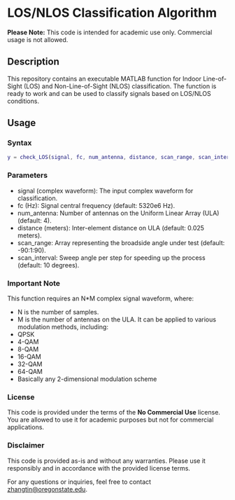 # LOS/NLOS Classification Algorithm

**Please Note:** This code is intended for academic use only. Commercial usage is not allowed.

## Description

This repository contains an executable MATLAB function for Indoor Line-of-Sight (LOS) and Non-Line-of-Sight (NLOS) classification. The function is ready to work and can be used to classify signals based on LOS/NLOS conditions.

## Usage

### Syntax

```matlab
y = check_LOS(signal, fc, num_antenna, distance, scan_range, scan_interval)
```
###  Parameters
- signal (complex waveform): The input complex waveform for classification.
- fc (Hz): Signal central frequency (default: 5320e6 Hz).
- num_antenna: Number of antennas on the Uniform Linear Array (ULA) (default: 4).
- distance (meters): Inter-element distance on ULA (default: 0.025 meters).
- scan_range: Array representing the broadside angle under test (default: -90:1:90).
- scan_interval: Sweep angle per step for speeding up the process (default: 10 degrees).

### Important Note
This function requires an N*M complex signal waveform, where:

- N is the number of samples.
- M is the number of antennas on the ULA.
It can be applied to various modulation methods, including:
- QPSK
- 4-QAM
- 8-QAM
- 16-QAM
- 32-QAM
- 64-QAM
- Basically any 2-dimensional modulation scheme

### License
This code is provided under the terms of the **No Commercial Use** license. You are allowed to use it for academic purposes but not for commercial applications.

### Disclaimer
This code is provided as-is and without any warranties. Please use it responsibly and in accordance with the provided license terms.

For any questions or inquiries, feel free to contact zhangtin@oregonstate.edu.
